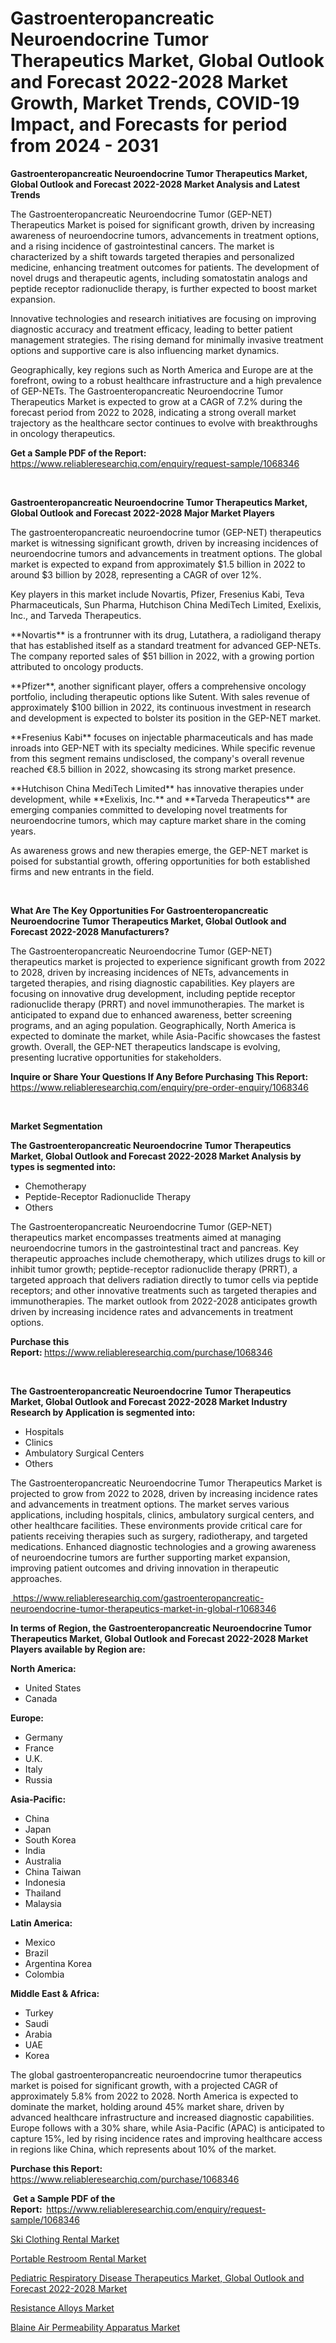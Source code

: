 <p><h1>Gastroenteropancreatic Neuroendocrine Tumor Therapeutics Market, Global Outlook and Forecast 2022-2028 Market Growth, Market Trends, COVID-19 Impact, and Forecasts for period from 2024 - 2031</h1></p><p><strong>Gastroenteropancreatic Neuroendocrine Tumor Therapeutics Market, Global Outlook and Forecast 2022-2028 Market Analysis and Latest Trends</strong></p>
<p><p>The Gastroenteropancreatic Neuroendocrine Tumor (GEP-NET) Therapeutics Market is poised for significant growth, driven by increasing awareness of neuroendocrine tumors, advancements in treatment options, and a rising incidence of gastrointestinal cancers. The market is characterized by a shift towards targeted therapies and personalized medicine, enhancing treatment outcomes for patients. The development of novel drugs and therapeutic agents, including somatostatin analogs and peptide receptor radionuclide therapy, is further expected to boost market expansion.</p><p>Innovative technologies and research initiatives are focusing on improving diagnostic accuracy and treatment efficacy, leading to better patient management strategies. The rising demand for minimally invasive treatment options and supportive care is also influencing market dynamics. </p><p>Geographically, key regions such as North America and Europe are at the forefront, owing to a robust healthcare infrastructure and a high prevalence of GEP-NETs. The Gastroenteropancreatic Neuroendocrine Tumor Therapeutics Market is expected to grow at a CAGR of 7.2% during the forecast period from 2022 to 2028, indicating a strong overall market trajectory as the healthcare sector continues to evolve with breakthroughs in oncology therapeutics.</p></p>
<p><strong>Get a Sample PDF of the Report:&nbsp;</strong> <a href="https://www.reliableresearchiq.com/enquiry/request-sample/1068346">https://www.reliableresearchiq.com/enquiry/request-sample/1068346</a></p>
<p>&nbsp;</p>
<p><strong>Gastroenteropancreatic Neuroendocrine Tumor Therapeutics Market, Global Outlook and Forecast 2022-2028 Major Market Players</strong></p>
<p><p>The gastroenteropancreatic neuroendocrine tumor (GEP-NET) therapeutics market is witnessing significant growth, driven by increasing incidences of neuroendocrine tumors and advancements in treatment options. The global market is expected to expand from approximately $1.5 billion in 2022 to around $3 billion by 2028, representing a CAGR of over 12%.</p><p>Key players in this market include Novartis, Pfizer, Fresenius Kabi, Teva Pharmaceuticals, Sun Pharma, Hutchison China MediTech Limited, Exelixis, Inc., and Tarveda Therapeutics. </p><p>**Novartis** is a frontrunner with its drug, Lutathera, a radioligand therapy that has established itself as a standard treatment for advanced GEP-NETs. The company reported sales of $51 billion in 2022, with a growing portion attributed to oncology products. </p><p>**Pfizer**, another significant player, offers a comprehensive oncology portfolio, including therapeutic options like Sutent. With sales revenue of approximately $100 billion in 2022, its continuous investment in research and development is expected to bolster its position in the GEP-NET market.</p><p>**Fresenius Kabi** focuses on injectable pharmaceuticals and has made inroads into GEP-NET with its specialty medicines. While specific revenue from this segment remains undisclosed, the company's overall revenue reached €8.5 billion in 2022, showcasing its strong market presence. </p><p>**Hutchison China MediTech Limited** has innovative therapies under development, while **Exelixis, Inc.** and **Tarveda Therapeutics** are emerging companies committed to developing novel treatments for neuroendocrine tumors, which may capture market share in the coming years.</p><p>As awareness grows and new therapies emerge, the GEP-NET market is poised for substantial growth, offering opportunities for both established firms and new entrants in the field.</p></p>
<p>&nbsp;</p>
<p><strong>What Are The Key Opportunities For Gastroenteropancreatic Neuroendocrine Tumor Therapeutics Market, Global Outlook and Forecast 2022-2028 Manufacturers?</strong></p>
<p><p>The Gastroenteropancreatic Neuroendocrine Tumor (GEP-NET) therapeutics market is projected to experience significant growth from 2022 to 2028, driven by increasing incidences of NETs, advancements in targeted therapies, and rising diagnostic capabilities. Key players are focusing on innovative drug development, including peptide receptor radionuclide therapy (PRRT) and novel immunotherapies. The market is anticipated to expand due to enhanced awareness, better screening programs, and an aging population. Geographically, North America is expected to dominate the market, while Asia-Pacific showcases the fastest growth. Overall, the GEP-NET therapeutics landscape is evolving, presenting lucrative opportunities for stakeholders.</p></p>
<p><strong>Inquire or Share Your Questions If Any Before Purchasing This Report:</strong> <a href="https://www.reliableresearchiq.com/enquiry/pre-order-enquiry/1068346">https://www.reliableresearchiq.com/enquiry/pre-order-enquiry/1068346</a></p>
<p>&nbsp;</p>
<p><strong>Market Segmentation</strong></p>
<p><strong>The Gastroenteropancreatic Neuroendocrine Tumor Therapeutics Market, Global Outlook and Forecast 2022-2028 Market Analysis by types is segmented into:</strong></p>
<p><ul><li>Chemotherapy</li><li>Peptide-Receptor Radionuclide Therapy</li><li>Others</li></ul></p>
<p><p>The Gastroenteropancreatic Neuroendocrine Tumor (GEP-NET) therapeutics market encompasses treatments aimed at managing neuroendocrine tumors in the gastrointestinal tract and pancreas. Key therapeutic approaches include chemotherapy, which utilizes drugs to kill or inhibit tumor growth; peptide-receptor radionuclide therapy (PRRT), a targeted approach that delivers radiation directly to tumor cells via peptide receptors; and other innovative treatments such as targeted therapies and immunotherapies. The market outlook from 2022-2028 anticipates growth driven by increasing incidence rates and advancements in treatment options.</p></p>
<p><strong>Purchase this Report:&nbsp;</strong><a href="https://www.reliableresearchiq.com/purchase/1068346">https://www.reliableresearchiq.com/purchase/1068346</a></p>
<p>&nbsp;</p>
<p><strong>The Gastroenteropancreatic Neuroendocrine Tumor Therapeutics Market, Global Outlook and Forecast 2022-2028 Market Industry Research by Application is segmented into:</strong></p>
<p><ul><li>Hospitals</li><li>Clinics</li><li>Ambulatory Surgical Centers</li><li>Others</li></ul></p>
<p><p>The Gastroenteropancreatic Neuroendocrine Tumor Therapeutics Market is projected to grow from 2022 to 2028, driven by increasing incidence rates and advancements in treatment options. The market serves various applications, including hospitals, clinics, ambulatory surgical centers, and other healthcare facilities. These environments provide critical care for patients receiving therapies such as surgery, radiotherapy, and targeted medications. Enhanced diagnostic technologies and a growing awareness of neuroendocrine tumors are further supporting market expansion, improving patient outcomes and driving innovation in therapeutic approaches.</p></p>
<p><a href="https://www.reliableresearchiq.com/gastroenteropancreatic-neuroendocrine-tumor-therapeutics-market-in-global-r1068346">&nbsp;https://www.reliableresearchiq.com/gastroenteropancreatic-neuroendocrine-tumor-therapeutics-market-in-global-r1068346</a></p>
<p><strong>In terms of Region, the Gastroenteropancreatic Neuroendocrine Tumor Therapeutics Market, Global Outlook and Forecast 2022-2028 Market Players available by Region are:</strong></p>
<p>
    <p> <strong> North America: </strong>
        <ul>
            <li>United States</li>
            <li>Canada</li>
        </ul>
        </p> 
    <p> <strong> Europe: </strong>
        <ul>
            <li>Germany</li>
            <li>France</li>
            <li>U.K.</li>
            <li>Italy</li>
            <li>Russia</li>
        </ul>
        </p> 
    <p> <strong> Asia-Pacific: </strong>
        <ul>
            <li>China</li>
            <li>Japan</li>
            <li>South Korea</li>
            <li>India</li>
            <li>Australia</li>
            <li>China Taiwan</li>
            <li>Indonesia</li>
            <li>Thailand</li>
            <li>Malaysia</li>
        </ul>
        </p> 
    <p> <strong> Latin America: </strong>
        <ul>
            <li>Mexico</li>
            <li>Brazil</li>
            <li>Argentina Korea</li>
            <li>Colombia</li>
        </ul>
        </p> 
    <p> <strong> Middle East & Africa: </strong>
        <ul>
            <li>Turkey</li>
            <li>Saudi</li>
            <li>Arabia</li>
            <li>UAE</li>
            <li>Korea</li>
        </ul>
    </p>
    </p>
<p><p>The global gastroenteropancreatic neuroendocrine tumor therapeutics market is poised for significant growth, with a projected CAGR of approximately 5.8% from 2022 to 2028. North America is expected to dominate the market, holding around 45% market share, driven by advanced healthcare infrastructure and increased diagnostic capabilities. Europe follows with a 30% share, while Asia-Pacific (APAC) is anticipated to capture 15%, led by rising incidence rates and improving healthcare access in regions like China, which represents about 10% of the market.</p></p>
<p><strong>Purchase this Report: </strong><a href="https://www.reliableresearchiq.com/purchase/1068346">https://www.reliableresearchiq.com/purchase/1068346</a></p>
<p>&nbsp;<strong>Get a Sample PDF of the Report:&nbsp;&nbsp;</strong><a href="https://www.reliableresearchiq.com/enquiry/request-sample/1068346">https://www.reliableresearchiq.com/enquiry/request-sample/1068346</a></p>
<p><strong></strong></p>
<p><p><a href="https://www.linkedin.com/pulse/global-ski-clothing-rental-market-trends-forecasts-strategic-orzee?trackingId=r1M%2By0JDQLCHGHSQGI6%2FRw%3D%3D">Ski Clothing Rental Market</a></p><p><a href="https://www.linkedin.com/pulse/global-portable-restroom-rental-market-size-trends-analysis-mtxze?trackingId=KiBfWPUaQo2xa53dYENw2w%3D%3D">Portable Restroom Rental Market</a></p><p><a href="https://github.com/aiko92han/Market-Research-Report-List-1/blob/main/pediatric-respiratory-disease-therapeutics-market-global-outlook-and-forecast-2022-2028-market.md">Pediatric Respiratory Disease Therapeutics Market, Global Outlook and Forecast 2022-2028 Market</a></p><p><a href="https://issuu.com/reportprime-2/docs/resistance-alloys-market-size-2030._8ab2b8096233e2">Resistance Alloys Market</a></p><p><a href="https://medium.com/@nyahmertz1973/the-global-blaine-air-permeability-apparatus-market-is-at-the-forefront-of-innovation-driving-8ef9d5b33c16">Blaine Air Permeability Apparatus Market</a></p></p>